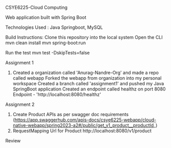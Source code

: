 CSYE6225-Cloud Computing

Web application built with Spring Boot

Technologies Used : Java Springboot, MySQL

Build Instructions:
Clone this repository into the local system
Open the CLI
mvn clean install
mvn spring-boot:run

Run the test
mvn test -DskipTests=false

Assignment 1
1. Created a organization called 'Anurag-Nandre-Org' and made a repo called webapp
Forked the webapp from organization into my personal workspace
Created a branch called 'assignment1' and pushed my Java SpringBoot application
Created an endpoint called healthz on port 8080
Endpoint - 'http://localhost:8080/healthz'

Assignment 2
1. Create Product APIs as per swagger doc requirements (https://app.swaggerhub.com/apis-docs/csye6225-webapp/cloud-native-webapp/spring2023-a2#/public/get_v1_product__productId_)
2. RequestMapping Url for Product http://localhost:8080/v1/product

Review 
